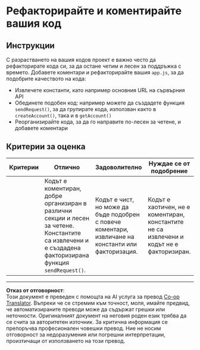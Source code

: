 <!--
CO_OP_TRANSLATOR_METADATA:
{
  "original_hash": "a4abf305ede1cfaadd56a8fab4b4c288",
  "translation_date": "2025-08-28T07:33:09+00:00",
  "source_file": "7-bank-project/3-data/assignment.md",
  "language_code": "bg"
}
-->
# Рефакторирайте и коментирайте вашия код

## Инструкции

С разрастването на вашия кодов проект е важно често да рефакторирате кода си, за да остане четим и лесен за поддръжка с времето. Добавете коментари и рефакторирайте вашия `app.js`, за да подобрите качеството на кода:

- Извлечете константи, като например основния URL на сървърния API
- Обединете подобен код: например можете да създадете функция `sendRequest()`, за да групирате кода, използван както в `createAccount()`, така и в `getAccount()`
- Реорганизирайте кода, за да го направите по-лесен за четене, и добавете коментари

## Критерии за оценка

| Критерии | Отлично                                                                                                                                                     | Задоволително                                                                                     | Нуждае се от подобрение                                                                     |
| -------- | ----------------------------------------------------------------------------------------------------------------------------------------------------------- | ------------------------------------------------------------------------------------------------- | ------------------------------------------------------------------------------------------ |
|          | Кодът е коментиран, добре организиран в различни секции и лесен за четене. Константите са извлечени и е създадена факторизирана функция `sendRequest()`.      | Кодът е чист, но може да бъде подобрен с повече коментари, извличане на константи или факторизация. | Кодът е хаотичен, не е коментиран, константите не са извлечени и кодът не е факторизиран.   |

---

**Отказ от отговорност**:  
Този документ е преведен с помощта на AI услуга за превод [Co-op Translator](https://github.com/Azure/co-op-translator). Въпреки че се стремим към точност, моля, имайте предвид, че автоматизираните преводи може да съдържат грешки или неточности. Оригиналният документ на неговия роден език трябва да се счита за авторитетен източник. За критична информация се препоръчва професионален човешки превод. Ние не носим отговорност за недоразумения или погрешни интерпретации, произтичащи от използването на този превод.